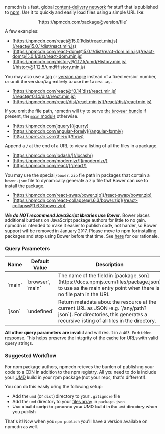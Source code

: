 npmcdn is a fast, global [content-delivery network](https://en.wikipedia.org/wiki/Content_delivery_network) for stuff that is published to [npm](https://www.npmjs.com/). Use it to quickly and easily load files using a simple URL like:

<div style="text-align:center">`https://npmcdn.com/package@version/file`</div>

A few examples:

  * [https://npmcdn.com/react@15.0.1/dist/react.min.js](/react@15.0.1/dist/react.min.js)
  * [https://npmcdn.com/react-dom@15.0.1/dist/react-dom.min.js](/react-dom@15.0.1/dist/react-dom.min.js)
  * [https://npmcdn.com/history@1.12.5/umd/History.min.js](/history@1.12.5/umd/History.min.js)

You may also use a [tag](https://docs.npmjs.com/cli/dist-tag) or [version range](https://docs.npmjs.com/misc/semver) instead of a fixed version number, or omit the version/tag entirely to use the `latest` tag.

  * [https://npmcdn.com/react@^0.14/dist/react.min.js](/react@^0.14/dist/react.min.js)
  * [https://npmcdn.com/react/dist/react.min.js](/react/dist/react.min.js)

If you omit the file path, npmcdn will try to serve [the `browser` bundle](https://github.com/defunctzombie/package-browser-field-spec) if present, the [`main` module](https://docs.npmjs.com/files/package.json#main) otherwise.

  * [https://npmcdn.com/jquery](/jquery)
  * [https://npmcdn.com/angular-formly](/angular-formly)
  * [https://npmcdn.com/three](/three)

Append a `/` at the end of a URL to view a listing of all the files in a package.

  * [https://npmcdn.com/lodash/](/lodash/)
  * [https://npmcdn.com/modernizr/](/modernizr/)
  * [https://npmcdn.com/react/](/react/)

You may use the special `/bower.zip` file path in packages that contain a `bower.json` file to dynamically generate a zip file that Bower can use to install the package.

  * [https://npmcdn.com/react-swap/bower.zip](/react-swap/bower.zip)
  * [https://npmcdn.com/react-collapse@1.6.3/bower.zip](/react-collapse@1.6.3/bower.zip)

**_We do NOT recommend JavaScript libraries use Bower._** Bower places additional burdens on JavaScript package authors for little to no gain. npmcdn is intended to make it easier to publish code, not harder, so Bower support will be removed in January 2017\. Please move to npm for installing packages and stop using Bower before that time. See [here](https://github.com/mjackson/npm-http-server#bower-support) for our rationale.

### Query Parameters

<table cellpadding="0" cellspacing="0">
  <thead>
    <tr>
      <th width="80px">Name</th>
      <th width="120px">Default Value</th>
      <th>Description</th>
    </tr>
  </thead>
  <tbody>
    <tr>
      <td>`main`</td>
      <td>`browser`, `main`</td>
      <td>The name of the field in [package.json](https://docs.npmjs.com/files/package.json) to use as the main entry point when there is no file path in the URL.</td>
    </tr>
    <tr>
      <td>`json`</td>
      <td>`undefined`</td>
      <td>Return metadata about the resource at the current URL as JSON (e.g. `/any/path?json`). For directories, this generates a recursive listing of all files in the directory.</td>
    </tr>
  </tbody>
</table>

**All other query parameters are invalid** and will result in a `403 Forbidden` response. This helps preserve the integrity of the cache for URLs with valid query strings.

### Suggested Workflow

For npm package authors, npmcdn relieves the burden of publishing your code to a CDN in addition to the npm registry. All you need to do is include your [UMD](https://github.com/umdjs/umd) build in your npm package (not your repo, that's different!).

You can do this easily using the following setup:

  * Add the `umd` (or `dist`) directory to your `.gitignore` file
  * Add the `umd` directory to your [files array](https://docs.npmjs.com/files/package.json#files) in `package.json`
  * Use a build script to generate your UMD build in the `umd` directory when you publish

That's it! Now when you `npm publish` you'll have a version available on npmcdn as well.
